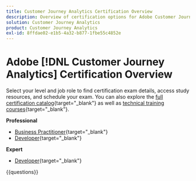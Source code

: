 ```yaml
---
title: Customer Journey Analytics Certification Overview
description: Overview of certification options for Adobe Customer Journey Analytics
solution: Customer Journey Analytics
product: Customer Journey Analytics
exl-id: 8ffdae02-e1b5-4a32-b877-1fbe55c4852e
---
```

# Adobe [!DNL Customer Journey Analytics] Certification Overview

Select your level and job role to find certification exam details, access study resources, and schedule your exam. You can also explore the [full certification catalog](https://certification.adobe.com/certifications){target="_blank"} as well as [technical training courses](https://certification.adobe.com/courses/?/courses){target="_blank"}.

**Professional**

* [Business Practitioner](https://certification.adobe.com/certification/customer-journey-analytics-business-practitioner-professional){target="_blank"} <!--AD0-E608-->
* [Developer](https://certification.adobe.com/certification/Adobe-Customer-Journey-Analytics-Developer-Professional){target="_blank"} <!--AD0-E610-->

**Expert**

* [Developer](https://certification.adobe.com/certification/customer-journey-analytics-developer-expert){target="_blank"} <!--AD0-E604-->

{{questions}}

